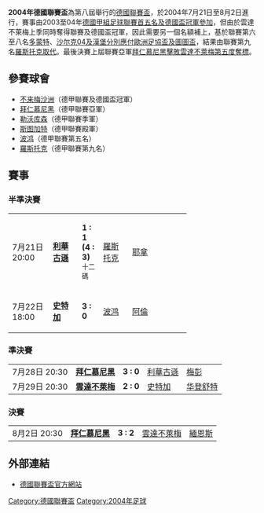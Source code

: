 **2004年德國聯賽盃**為第八屆舉行的[德國聯賽盃](https://zh.wikipedia.org/wiki/德國聯賽盃 "wikilink")，於2004年7月21日至8月2日進行，賽事由2003至04年[德國甲組足球聯賽首五名及](https://zh.wikipedia.org/wiki/德國甲組足球聯賽 "wikilink")[德國盃冠軍參加](https://zh.wikipedia.org/wiki/德國盃 "wikilink")，但由於雲達不萊梅上季同時奪得聯賽及德國盃冠軍，因此需要另一個名額補上，基於聯賽第六至八名[多蒙特](https://zh.wikipedia.org/wiki/多蒙特 "wikilink")、[沙尔克04及](https://zh.wikipedia.org/wiki/史浩克零四 "wikilink")[漢堡分別應付](https://zh.wikipedia.org/wiki/漢堡體育會 "wikilink")[歐洲足協盃及](https://zh.wikipedia.org/wiki/歐洲足協盃 "wikilink")[圖圖盃](https://zh.wikipedia.org/wiki/圖圖盃 "wikilink")，結果由聯賽第九名[羅斯托克取代](https://zh.wikipedia.org/wiki/羅斯托克 "wikilink")。最後決賽上屆聯賽亞軍[拜仁慕尼黑擊敗](https://zh.wikipedia.org/wiki/拜仁慕尼黑 "wikilink")[雲達不萊梅第五度奪標](https://zh.wikipedia.org/wiki/雲達不萊梅 "wikilink")。

## 參賽球會

  - [不来梅沙洲](https://zh.wikipedia.org/wiki/雲達不萊梅 "wikilink")（德甲聯賽及德國盃冠軍）
  - [拜仁慕尼黑](https://zh.wikipedia.org/wiki/拜仁慕尼黑 "wikilink")（德甲聯賽亞軍）
  - [勒沃库森](https://zh.wikipedia.org/wiki/利華古遜 "wikilink")（德甲聯賽季軍）
  - [斯图加特](https://zh.wikipedia.org/wiki/史特加 "wikilink")（德甲聯賽殿軍）
  - [波鸿](https://zh.wikipedia.org/wiki/波琴足球會 "wikilink")（德甲聯賽第五名）
  - [羅斯托克](https://zh.wikipedia.org/wiki/羅斯托克 "wikilink")（德甲聯賽第九名）

## 賽事

### 半準決賽

<table style="width:72%;">
<colgroup>
<col style="width: 16%" />
<col style="width: 12%" />
<col style="width: 8%" />
<col style="width: 12%" />
<col style="width: 24%" />
</colgroup>
<tbody>
<tr class="odd">
<td><p>7月21日 20:00</p></td>
<td><p><strong><a href="https://zh.wikipedia.org/wiki/利華古遜" title="wikilink">利華古遜</a></strong></p></td>
<td><p><strong>1 : 1</strong><br />
<strong>(4 : 3)</strong><br />
<small>十二碼</small></p></td>
<td><p><a href="https://zh.wikipedia.org/wiki/羅斯托克" title="wikilink">羅斯托克</a></p></td>
<td><p><a href="../Page/耶拿.md" title="wikilink">耶拿</a></p></td>
</tr>
<tr class="even">
<td><p>7月22日 18:00</p></td>
<td><p><strong><a href="https://zh.wikipedia.org/wiki/史特加" title="wikilink">史特加</a></strong></p></td>
<td><p><strong>3 : 0</strong></p></td>
<td><p><a href="https://zh.wikipedia.org/wiki/波琴足球會" title="wikilink">波鸿</a></p></td>
<td><p><a href="https://zh.wikipedia.org/wiki/阿倫" title="wikilink">阿倫</a></p></td>
</tr>
</tbody>
</table>

### 準決賽

|             |                                                             |           |                                                       |                                                       |
| ----------- | ----------------------------------------------------------- | --------- | ----------------------------------------------------- | ----------------------------------------------------- |
| 7月28日 20:30 | **[拜仁慕尼黑](https://zh.wikipedia.org/wiki/拜仁慕尼黑 "wikilink")** | **3 : 0** | [利華古遜](https://zh.wikipedia.org/wiki/利華古遜 "wikilink") | [梅彭](https://zh.wikipedia.org/wiki/梅彭 "wikilink")     |
| 7月29日 20:30 | **[雲達不萊梅](https://zh.wikipedia.org/wiki/雲達不萊梅 "wikilink")** | **2 : 0** | [史特加](https://zh.wikipedia.org/wiki/史特加 "wikilink")   | [华登舒特](https://zh.wikipedia.org/wiki/华登舒特 "wikilink") |

### 決賽

|            |                                                             |           |                                                         |                                                     |
| ---------- | ----------------------------------------------------------- | --------- | ------------------------------------------------------- | --------------------------------------------------- |
| 8月2日 20:30 | **[拜仁慕尼黑](https://zh.wikipedia.org/wiki/拜仁慕尼黑 "wikilink")** | **3 : 2** | [雲達不萊梅](https://zh.wikipedia.org/wiki/雲達不萊梅 "wikilink") | [緬恩斯](https://zh.wikipedia.org/wiki/緬恩斯 "wikilink") |

## 外部連結

  - [德國聯賽盃官方網站](https://web.archive.org/web/20060720215440/http://www.dfb.de/national/liga-pokal/index.html)

[Category:德國聯賽盃](https://zh.wikipedia.org/wiki/Category:德國聯賽盃 "wikilink") [Category:2004年足球](https://zh.wikipedia.org/wiki/Category:2004年足球 "wikilink")